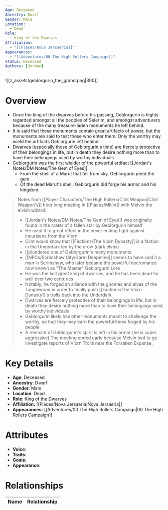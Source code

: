 ```yaml
---
Age: Deceased
Ancestry: Dwarf
Gender: Male
Location:
  - Dead
Role:
  - King of the Dwarves
Affiliation:
  - "[[Places/Nova Jersaeria]]"
Appearances:
  - "[[Adventures/00 The High Rollers Campaign]]"
Status: Deceased
Authors: [Jordan]
---
```

![[z_assets/geblorgurin_the_grand.png|300]]

# Overview
- Once the king of the dwarves before his passing, Geblorgurin is highly regarded amongst all the peoples of Selerim, and amongst adventurers because of the many treasure-laden monuments he left behind.
- It is said that these monuments contain great artifacts of power, but the monuments are said to test those who enter them. Only the worthy may wield the artifacts Geblorgurin left behind.
- Dwarves (especially those of Geblorgurin's time) are fiercely protective of their belongings in life, but in death they desire nothing more than to have their belongings used by worthy individuals
- Geblorgurin was the first wielder of the powerful artifact [[Jordan's Notes/DM Notes/The Gem of Eyes]].
	- From the shell of a Marut that fell from sky, Geblorgurin pried the gem.
	- Of the dead Marut's shell, Geblorgurin did forge his armor and his kingdom.

> Notes from [[Player Characters/The High Rollers/Clint Weapon\|Clint Weapon's]] hour long meeting in [[Places/Mitlin]] with Melvin the elvish wizard.
> - [[Jordan's Notes/DM Notes/The Gem of Eyes]] was originally found in the crater of a fallen star by Geblorgurin himself
> - He used it to great effect in the never ending fight against incursions from the Vlorn
> - Clint would know that [[Factions/The Vlorn Dynasty]] is a faction in the Underdark led by the drow (dark elves)
> - [[plundered one of Geblorgurin's many monuments
> - [[NPCs/Scrimshaw City/Garm Deepmine]] seems to have sold it a man in Scrimshaw, who later became the powerful necromance now known as "The Master"
> Geblorgurin Lore
> - He was the last great king of dwarves, and he has been dead for well over two centuries
> - Notably, he forged an alliance with the gnomes and elves of the Tanglewood in order to finally push [[Factions/The Vlorn Dynasty]]'s trolls back into the Underdark
> - Dwarves are fiercely protective of their belongings in life, but in death they desire nothing more than to have their belongings used by worthy individuals
> - Geblorgurin likely has other monuments meant to challenge the worthy, so that they may earn the powerful items forged by his people
> - A remnant of Geblorgurin's spirit is left in his armor (he is super aggressive)
> The meeting ended early because Melvin had to go investigate reports of Vlorn Trolls near the Forsaken Expanse.

# Key Details
- **Age**: Deceased
- **Ancestry**: Dwarf
- **Gender**: Male
- **Location**: Dead
- **Role**: King of the Dwarves
- **Affiliation:** [[Places/Nova Jersaeria\|Nova Jersaeria]]
- **Appearances:** [[Adventures/00 The High Rollers Campaign\|00 The High Rollers Campaign]]

# Attributes
- **Voice**: 
- **Traits**: 
- **Goals:** 
- **Appearance**: 

# Relationships

| Name  | Relationship |
| ----- | ------------ |
